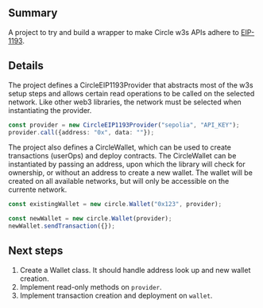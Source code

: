 ## Summary
A project to try and build a wrapper to make Circle w3s APIs adhere to [EIP-1193](https://eips.ethereum.org/EIPS/eip-1193). 

## Details
The project defines a CircleEIP1193Provider that abstracts most of the w3s setup steps and allows certain read operations to be called on the selected network. Like other web3 libraries, the network must be selected when instantiating the provider. 

```ts
const provider = new CircleEIP1193Provider("sepolia", "API_KEY");
provider.call({address: "0x", data: ""});
```

The project also defines a CircleWallet, which can be used to create transactions (userOps) and deploy contracts. The CircleWallet can be instantiated by passing an address, upon which the library will check for ownership, or without an address to create a new wallet. The wallet will be created on all available networks, but will only be accessible on the currente network.

```ts
const existingWallet = new circle.Wallet("0x123", provider);
```

```ts
const newWallet = new circle.Wallet(provider);
newWallet.sendTransaction({});
```

## Next steps
1. Create a Wallet class. It should handle address look up and new wallet creation. 
2. Implement read-only methods on `provider`. 
3. Implement transaction creation and deployment on `wallet`.
